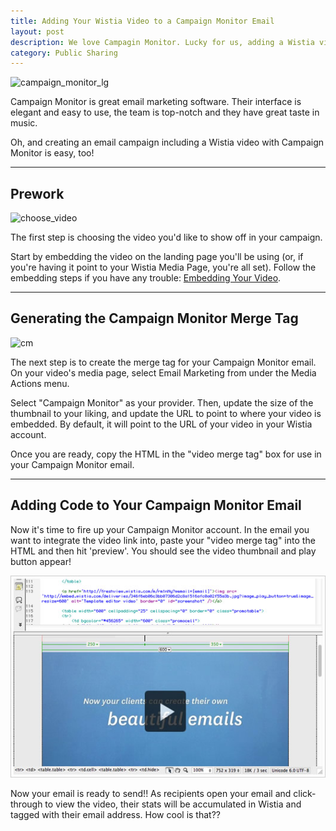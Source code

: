 ```yaml
---
title: Adding Your Wistia Video to a Campaign Monitor Email
layout: post
description: We love Campagin Monitor. Lucky for us, adding a Wistia video to an email campaign is pretty easy, too. Learn how here!
category: Public Sharing
---
```


<div class="post_image intro_image float_right"><img src="http://embed.wistia.com/deliveries/dfc00817495ec1fc99716cbf8478203617e0f03d.png" alt="campaign_monitor_lg" width="250px" /></div>

Campaign Monitor is great email marketing software.  Their interface is elegant and easy to use, the team is top-notch and they have great taste in music.

Oh, and creating an email campaign including a Wistia video with Campaign Monitor is easy, too!

----

## Prework

<div class="post_image float_right"><img src="http://embed.wistia.com/deliveries/037f60ea97dd566d4204a86bcf1efd5a76a71986.png" alt="choose_video" /></div>

The first step is choosing the video you'd like to show off in your campaign.

Start by embedding the video on the landing page you'll be using (or, if you're having it point to your Wistia Media Page, you're all set).  Follow the embedding steps if you have any trouble: [Embedding Your Video](/public_sharing.html).

----

## Generating the Campaign Monitor Merge Tag

<div class="post_image float_right"><img src="http://embed.wistia.com/deliveries/2f2d65382f208f22150318c6ccc7358a06a6b244.png" alt="cm" /></div>

The next step is to create the merge tag for your Campaign Monitor email. On your video's media page, select <span class="code">Email Marketing</span> from under the Media Actions menu.


Select "Campaign Monitor" as your provider.  Then, update the size of the thumbnail to your liking, and update the URL to point to where your video is embedded.  By default, it will point to the URL of your video in your Wistia account.

Once you are ready, copy the HTML in the "video merge tag" box for use in your Campaign Monitor email.

----

## Adding Code to Your Campaign Monitor Email

Now it's time to fire up your Campaign Monitor account.  In the email you want to integrate the video link into, paste your "video merge tag" into the HTML and then hit 'preview'.  You should see the video thumbnail and play button appear!

<div class="post_image center"><img src="/images/wistia-editor.jpeg" alt="wistia-editor" /></div>

Now your email is ready to send!!  As recipients open your email and click-through to view the video, their stats will be accumulated in Wistia and tagged with their email address.  How cool is that??

